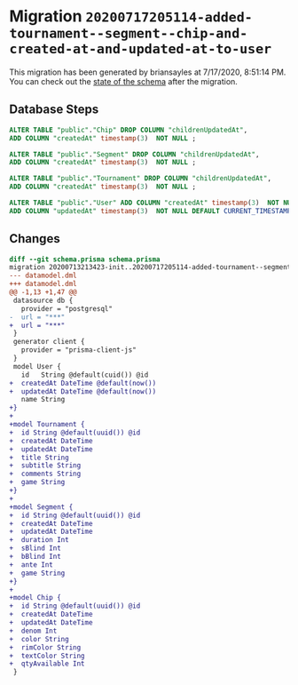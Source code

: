 # Migration `20200717205114-added-tournament--segment--chip-and-created-at-and-updated-at-to-user`

This migration has been generated by briansayles at 7/17/2020, 8:51:14 PM.
You can check out the [state of the schema](./schema.prisma) after the migration.

## Database Steps

```sql
ALTER TABLE "public"."Chip" DROP COLUMN "childrenUpdatedAt",
ADD COLUMN "createdAt" timestamp(3)  NOT NULL ;

ALTER TABLE "public"."Segment" DROP COLUMN "childrenUpdatedAt",
ADD COLUMN "createdAt" timestamp(3)  NOT NULL ;

ALTER TABLE "public"."Tournament" DROP COLUMN "childrenUpdatedAt",
ADD COLUMN "createdAt" timestamp(3)  NOT NULL ;

ALTER TABLE "public"."User" ADD COLUMN "createdAt" timestamp(3)  NOT NULL DEFAULT CURRENT_TIMESTAMP,
ADD COLUMN "updatedAt" timestamp(3)  NOT NULL DEFAULT CURRENT_TIMESTAMP;
```

## Changes

```diff
diff --git schema.prisma schema.prisma
migration 20200713213423-init..20200717205114-added-tournament--segment--chip-and-created-at-and-updated-at-to-user
--- datamodel.dml
+++ datamodel.dml
@@ -1,13 +1,47 @@
 datasource db {
   provider = "postgresql"
-  url = "***"
+  url = "***"
 }
 generator client {
   provider = "prisma-client-js"
 }
 model User {
   id   String @default(cuid()) @id
+  createdAt DateTime @default(now())
+  updatedAt DateTime @default(now())
   name String
+}
+
+model Tournament {
+  id String @default(uuid()) @id
+  createdAt DateTime
+  updatedAt DateTime
+  title String
+  subtitle String
+  comments String
+  game String
+}
+
+model Segment {
+  id String @default(uuid()) @id
+  createdAt DateTime
+  updatedAt DateTime
+  duration Int
+  sBlind Int
+  bBlind Int
+  ante Int
+  game String
+}
+
+model Chip {
+  id String @default(uuid()) @id
+  createdAt DateTime
+  updatedAt DateTime
+  denom Int
+  color String
+  rimColor String
+  textColor String
+  qtyAvailable Int
 }
```


